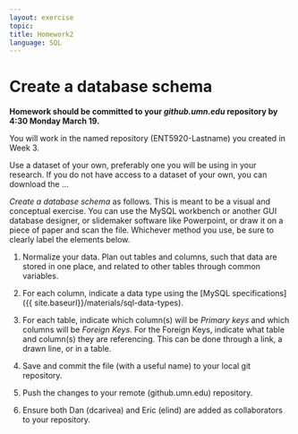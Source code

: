 ```yaml
---
layout: exercise
topic: 
title: Homework2
language: SQL
---
```


# Create a database schema

**Homework should be committed to your _github.umn.edu_ repository by 4:30 Monday March 19.**

You will work in the named repository (ENT5920-Lastname) you created in Week 3.

Use a dataset of your own, preferably one you will be using in your
research. If you do not have access to a dataset of your own, you can download the ... 

*Create a database schema* as follows. This is meant to be a visual and conceptual exercise.
You can use the MySQL workbench or
another GUI database designer, or slidemaker software like Powerpoint, or
draw it on a piece of paper and scan the file. Whichever method you 
use, be sure to clearly label the elements below. 

1. Normalize your data. Plan out tables and columns, such that
data are stored in one place, and related to other tables through common variables.

2. For each column, indicate a data type using the [MySQL specifications]({{ site.baseurl}}/materials/sql-data-types).

3. For each table, indicate which column(s) will be *Primary keys* and which 
columns will be *Foreign Keys*. For the Foreign Keys, indicate what table
and column(s) they are referencing. This can be done through a link, 
a drawn line, or in a table.

4. Save and commit the file (with a useful name) to your local git repository.

5. Push the changes to your remote (github.umn.edu) repository.

6. Ensure both Dan (dcarivea) and Eric (elind) are added as collaborators
to your repository.